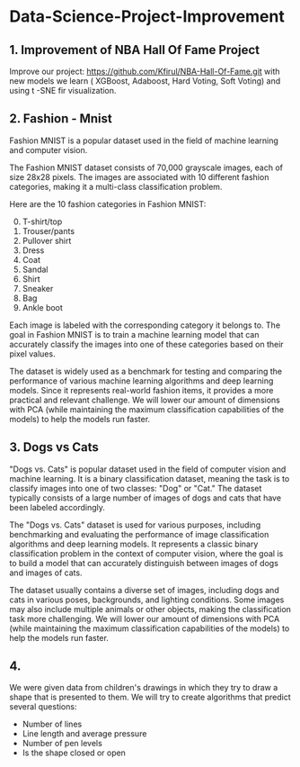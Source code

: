 # Data-Science-Project-Improvement

## 1. Improvement of NBA Hall Of Fame Project
Improve our project: https://github.com/Kfirul/NBA-Hall-Of-Fame.git
with new models we learn ( XGBoost, Adaboost, Hard Voting, Soft Voting) and using t -SNE fir visualization.

## 2. Fashion - Mnist
Fashion MNIST is a popular dataset used in the field of machine learning and computer vision. 

The Fashion MNIST dataset consists of 70,000 grayscale images, each of size 28x28 pixels. The images are associated with 10 different fashion categories, making it a multi-class classification problem.

Here are the 10 fashion categories in Fashion MNIST:

0. T-shirt/top
1. Trouser/pants
2. Pullover shirt
3. Dress
4. Coat
5. Sandal
6. Shirt
7. Sneaker
8. Bag
9. Ankle boot

Each image is labeled with the corresponding category it belongs to. The goal in Fashion MNIST is to train a machine learning model that can accurately classify the images into one of these categories based on their pixel values.

The dataset is widely used as a benchmark for testing and comparing the performance of various machine learning algorithms and deep learning models. Since it represents real-world fashion items, it provides a more practical and relevant challenge.
We will lower our amount of dimensions with PCA (while maintaining the maximum classification capabilities of the models) to help the models run faster.
## 3. Dogs vs Cats
"Dogs vs. Cats" is popular dataset used in the field of computer vision and machine learning. It is a binary classification dataset, meaning the task is to classify images into one of two classes: "Dog" or "Cat." The dataset typically consists of a large number of images of dogs and cats that have been labeled accordingly.

The "Dogs vs. Cats" dataset is used for various purposes, including benchmarking and evaluating the performance of image classification algorithms and deep learning models. It represents a classic binary classification problem in the context of computer vision, where the goal is to build a model that can accurately distinguish between images of dogs and images of cats.

The dataset usually contains a diverse set of images, including dogs and cats in various poses, backgrounds, and lighting conditions. Some images may also include multiple animals or other objects, making the classification task more challenging.
We will lower our amount of dimensions with PCA (while maintaining the maximum classification capabilities of the models) to help the models run faster.

## 4. 
We were given data from children's drawings in which they try to draw a shape that is presented to them. We will try to create algorithms that predict several questions:

- Number of lines
- Line length and average pressure
- Number of pen levels
- Is the shape closed or open

